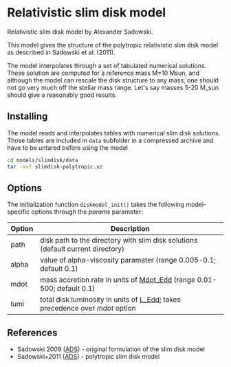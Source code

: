 Relativistic slim disk model
============================

Relativistic slim disk model by Alexander Sadowski.

This model gives the structure of the polytropic relativistic slim disk model as described in Sadowski et al. (2011). 

The model interpolates through a set of tabulated numerical solutions. These solution are computed for a reference mass M=10 Msun, and although the model can rescale the disk structure to any mass, one should not go very much off the stellar mass range. Let's say masses 5-20 M_sun should give a reasonably good results.

## Installing

The model reads and interpolates tables with numerical slim disk solutions. Those tables are included in `data` subfolder in a compressed archive and have to be untared before using the model

```bash
cd models/slimdisk/data
tar -xvf slimdisk-polytropic.xz
```

## Options

The initialization function `diskmodel_init()` takes the following model-specific options through the _params_ parameter:

| Option  | Description |
|---------|-------------|
| path    | disk path to the directory with slim disk solutions (default current directory) |
| alpha   | value of alpha-viscosity paramater (range 0.005-0.1; default 0.1) |
| mdot    | mass accretion rate in units of [Mdot_Edd](https://github.com/mbursa/sim5/blob/public/doc/sim5lib-doc.md#sim5consth---constants-and-unit-conversions) (range 0.01-500; default 0.1) |
| lumi    | total disk luminosity in units of [L_Edd](https://github.com/mbursa/sim5/blob/public/doc/sim5lib-doc.md#sim5consth---constants-and-unit-conversions); takes precedence over _mdot_ option |

## References

* Sadowski 2009 ([ADS](https://adsabs.harvard.edu/abs/2009ApJS..183..171S)) - original formulation of the slim disk model
* Sadowski+2011 ([ADS](https://adsabs.harvard.edu/abs/2011A%26A...527A..17S)) - polytropic slim disk model

